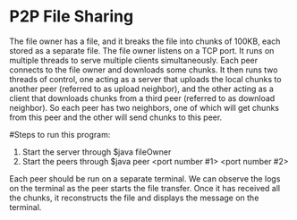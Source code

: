 # P2P File Sharing

The file owner has a file, and it breaks the file into chunks of 100KB, each stored as a
separate file. The file owner listens on a TCP port. It runs on multiple
threads to serve multiple clients simultaneously.
Each peer connects to the file owner and downloads some chunks. It then
runs two threads of control, one acting as a server that uploads the local chunks to
another peer (referred to as upload neighbor), and the other acting as a client that
downloads chunks from a third peer (referred to as download neighbor). So each peer has
two neighbors, one of which will get chunks from this peer and the other will send
chunks to this peer. 

#Steps to run this program:
1. Start the server through $java fileOwner <port number>
2. Start the peers through $java peer <port number #1> <port number #2>

Each peer should be run on a separate terminal. We can observe the logs on the terminal as the peer starts the file transfer.
Once it has received all the chunks, it reconstructs the file and displays the message on the terminal.



